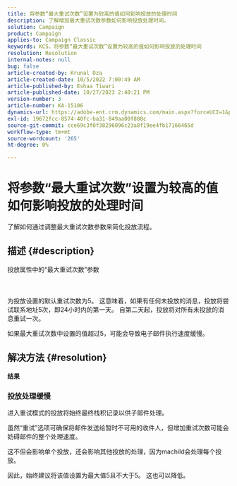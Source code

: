 ```yaml
---
title: 将参数“最大重试次数”设置为较高的值如何影响投放的处理时间
description: 了解增加最大重试次数参数如何影响投放处理时间。
solution: Campaign
product: Campaign
applies-to: Campaign Classic
keywords: KCS，将参数“最大重试次数”设置为较高的值如何影响投放的处理时间
resolution: Resolution
internal-notes: null
bug: false
article-created-by: Krunal Oza
article-created-date: 10/5/2022 7:00:49 AM
article-published-by: Eshaa Tiwari
article-published-date: 10/27/2023 2:40:21 PM
version-number: 3
article-number: KA-15106
dynamics-url: https://adobe-ent.crm.dynamics.com/main.aspx?forceUCI=1&pagetype=entityrecord&etn=knowledgearticle&id=601fc96c-7b44-ed11-bba2-002248086a27
exl-id: 19672fcc-8574-40fc-ba31-849aa00f880c
source-git-commit: cce69c3f0f38296096c23a8f19ee4fb17166465d
workflow-type: tm+mt
source-wordcount: '265'
ht-degree: 0%

---
```


# 将参数“最大重试次数”设置为较高的值如何影响投放的处理时间


了解如何通过调整最大重试次数参数来简化投放流程。

## 描述 {#description}

投放属性中的“最大重试次数”参数<br><br><br><br>
为投放设置的默认重试次数为5。 这意味着，如果有任何未投放的消息，投放将尝试联系地址5次，即24小时内的第一天。 自第二天起，投放将对所有未投放的消息重试一次。



如果最大重试次数中设置的值超过5，可能会导致电子邮件执行速度缓慢。


## 解决方法 {#resolution}

<b>结果</b>


### 投放处理缓慢



进入重试模式的投放将始终最终栈积记录以供子邮件处理。

虽然“重试”选项可确保将邮件发送给暂时不可用的收件人，但增加重试次数可能会妨碍邮件的整个处理速度。

这不但会影响单个投放，还会影响其他投放的处理，因为machild会处理每个投放。



因此，始终建议将该值设置为最大值5且不大于5。 这也可以降低。
